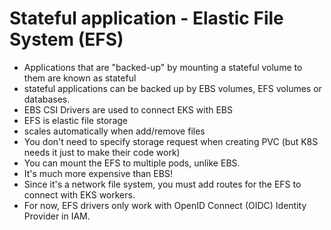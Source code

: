 # Stateful application - Elastic File System (EFS)

- Applications that are "backed-up" by mounting a stateful volume to them are known as stateful
- stateful applications can be backed up by EBS volumes, EFS volumes or databases.
- EBS CSI Drivers are used to connect EKS with EBS
- EFS is elastic file storage
-   scales automatically when add/remove files
-   You don't need to specify storage request when creating PVC (but K8S needs it just to make their code work)
-   You can mount the EFS to multiple pods, unlike EBS.
- It's much more expensive than EBS!
- Since it's a network file system, you must add routes for the EFS to connect with EKS workers.
- For now, EFS drivers only work with OpenID Connect (OIDC) Identity Provider in IAM.